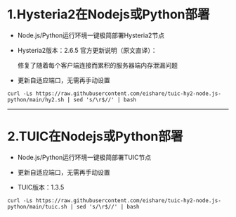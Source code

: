 # 1.Hysteria2在Nodejs或Python部署

* Node.js/Python运行环境一键极简部署Hysteria2节点

* Hysteria2版本：2.6.5 官方更新说明（原文直译）：

  修复了随着每个客户端连接而累积的服务器端内存泄漏问题

* 更新自适应端口，无需再手动设置

```
curl -Ls https://raw.githubusercontent.com/eishare/tuic-hy2-node.js-python/main/hy2.sh | sed 's/\r$//' | bash
```


---------------------------------------

# 2.TUIC在Nodejs或Python部署

* Node.js/Python运行环境一键极简部署TUIC节点

* 更新自适应端口，无需再手动设置

* TUIC版本：1.3.5

```
curl -Ls https://raw.githubusercontent.com/eishare/tuic-hy2-node.js-python/main/tuic.sh | sed 's/\r$//' | bash
```

